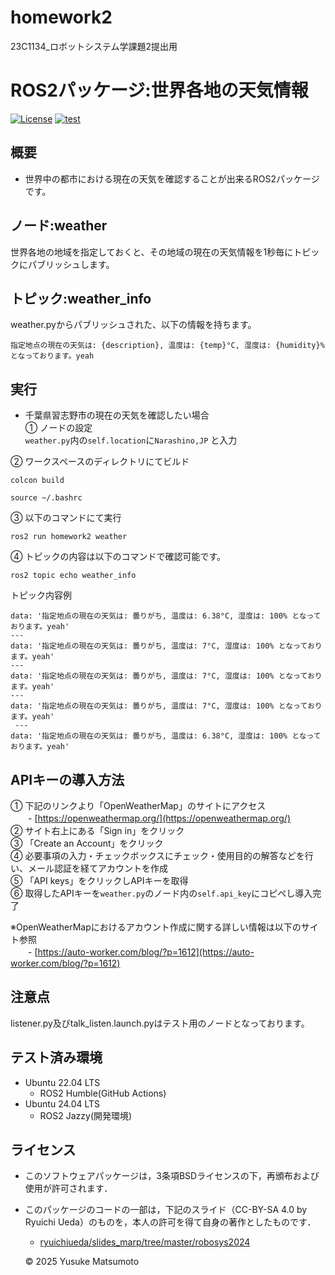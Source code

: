 # homework2
23C1134_ロボットシステム学課題2提出用

# ROS2パッケージ:世界各地の天気情報
[![License](https://img.shields.io/badge/License-BSD_3--Clause-blue.svg)](https://opensource.org/licenses/BSD-3-Clause)
[![test](https://github.com/MatsU-CIT/homework2/actions/workflows/test.yml/badge.svg)](https://github.com/MatsU-CIT/homework2/actions/workflows/test.yml)

## 概要
- 世界中の都市における現在の天気を確認することが出来るROS2パッケージです。

## ノード:weather
世界各地の地域を指定しておくと、その地域の現在の天気情報を1秒毎にトピックにパブリッシュします。

## トピック:weather_info
weather.pyからパブリッシュされた、以下の情報を持ちます。  
```
指定地点の現在の天気は: {description}, 温度は: {temp}°C, 湿度は: {humidity}% となっております。yeah
```

## 実行
- 千葉県習志野市の現在の天気を確認したい場合  
①
ノードの設定  
```weather.py```内の```self.location```に```Narashino,JP```
と入力  

②
ワークスペースのディレクトリにてビルド  
```
colcon build
```
  
```
source ~/.bashrc
```
③
以下のコマンドにて実行  
```
ros2 run homework2 weather
```

④
トピックの内容は以下のコマンドで確認可能です。  
```
ros2 topic echo weather_info
```

トピック内容例

```
data: '指定地点の現在の天気は: 曇りがち, 温度は: 6.38°C, 湿度は: 100% となっております。yeah'
---
data: '指定地点の現在の天気は: 曇りがち, 温度は: 7°C, 湿度は: 100% となっております。yeah'
---
data: '指定地点の現在の天気は: 曇りがち, 温度は: 7°C, 湿度は: 100% となっております。yeah'
---
data: '指定地点の現在の天気は: 曇りがち, 温度は: 7°C, 湿度は: 100% となっております。yeah'
 ---
data: '指定地点の現在の天気は: 曇りがち, 温度は: 6.38°C, 湿度は: 100% となっております。yeah'
```

## APIキーの導入方法
①
下記のリンクより「OpenWeatherMap」のサイトにアクセス  
　　- [https://openweathermap.org/](https://openweathermap.org/)  
②
サイト右上にある「Sign in」をクリック  
③
「Create an Account」をクリック  
④
必要事項の入力・チェックボックスにチェック・使用目的の解答などを行い、メール認証を経てアカウントを作成  
⑤
「API keys」をクリックしAPIキーを取得  
⑥
取得したAPIキーを```weather.py```のノード内の```self.api_key```にコピペし導入完了  

※OpenWeatherMapにおけるアカウント作成に関する詳しい情報は以下のサイト参照  
　　- [https://auto-worker.com/blog/?p=1612](https://auto-worker.com/blog/?p=1612)  

## 注意点
listener.py及びtalk_listen.launch.pyはテスト用のノードとなっております。  

## テスト済み環境
- Ubuntu 22.04 LTS
  - ROS2 Humble(GitHub Actions)
- Ubuntu 24.04 LTS
  - ROS2 Jazzy(開発環境)
## ライセンス
- このソフトウェアパッケージは，3条項BSDライセンスの下，再頒布および使用が許可されます．

- このパッケージのコードの一部は，下記のスライド（CC-BY-SA 4.0 by Ryuichi Ueda）のものを，本人の許可を得て自身の著作としたものです．
    - [ryuichiueda/slides_marp/tree/master/robosys2024](https://github.com/ryuichiueda/slides_marp/tree/master/robosys2024)

  © 2025 Yusuke Matsumoto

